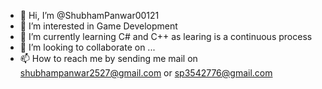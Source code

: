 - 👋 Hi, I’m @ShubhamPanwar00121
- 👀 I’m interested in Game Development
- 🌱 I’m currently learning C# and C++ as learing is a continuous process
- 💞️ I’m looking to collaborate on ...
- 📫 How to reach me by sending me mail on shubhampanwar2527@gmail.com or sp3542776@gmail.com

<!---
ShubhamPanwar00121/ShubhamPanwar00121 is a ✨ special ✨ repository because its `README.md` (this file) appears on your GitHub profile.
You can click the Preview link to take a look at your changes.
--->
